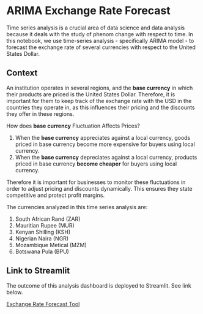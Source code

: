 # ARIMA Exchange Rate Forecast

Time series analysis is a crucial area of data science and data analysis because it deals with the study of phenom change with respect to time. In this notebook, we use time-series analysis - specifically ARIMA model - to forecast the exchange rate of several currencies with respect to the United States Dollar. 

## Context
An institution operates in several regions, and the **base currency** in which their products are priced is the United States Dollar. Therefore, it is important for them to keep track of the exchange rate with the USD in the countries they operate in, as this influences their pricing and the discounts they offer in these regions.

How does **base currency** Fluctuation Affects Prices?
1. When the **base currency** appreciates against a local currency, goods priced in base currency become more expensive for buyers using local currency.
2. When the **base currency** depreciates against a local currency, products priced in base currency **become cheaper** for buyers using local currency.

Therefore it is important for businesses to monitor these fluctuations in order to adjust pricing and discounts dynamically. This ensures they state competitive and protect profit margins. 

The currencies analyzed in this time series analysis are:
1. South African Rand (ZAR)
2. Mauritian Rupee (MUR)
3. Kenyan Shilling (KSH)
4. Nigerian Naira (NGR)
5. Mozambique Metical (MZM)
6. Botswana Pula (BPU)



## Link to Streamlit
The outcome of this analysis dashboard is deployed to Streamlit. See link below. 

[Exchange Rate Forecast Tool](https://oteeenabor-exchangerateforecast-main-rfd3az.streamlit.app/)